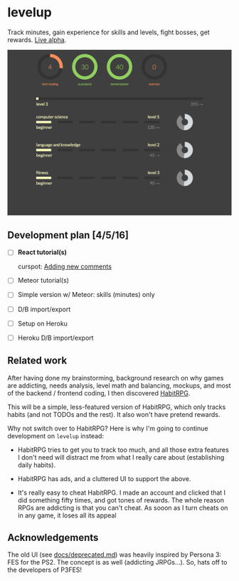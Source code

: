 # levelup

Track minutes, gain experience for skills and levels, fight bosses, get
rewards. [Live alpha](http://rhubarb-crisp-2752.herokuapp.com/).

![preview of the levelup UI, v2](ui-v2.png)


## Development plan [4/5/16]

-	[ ] **React tutorial(s)**

	curspot: [Adding new comments](https://facebook.github.io/react/docs/tutorial.html#adding-new-comments)

-	[ ] Meteor tutorial(s)
-	[ ] Simple version w/ Meteor: skills (minutes) only
-	[ ] D/B import/export
-	[ ] Setup on Heroku
-	[ ] Heroku D/B import/export


## Related work

After having done my brainstorming, background research on why games are
addicting, needs analysis, level math and balancing, mockups, and most of the
backend / frontend coding, I then discovered [HabitRPG](https://habitrpg.com/).

This will be a simple, less-featured version of HabitRPG, which only tracks
habits (and not TODOs and the rest). It also won't have pretend rewards.

Why not switch over to HabitRPG? Here is why I'm going to continue development
on `levelup` instead:

*	HabitRPG tries to get you to track too much, and all those extra features
	I don't need will distract me from what I really care about (establishing
	daily habits).

*	HabitRPG has ads, and a cluttered UI to support the above.

*	It's really easy to cheat HabitRPG. I made an account and clicked that I
	did something fifty times, and got tones of rewards. The whole reason RPGs
	are addicting is that you can't cheat. As sooon as I turn cheats on in any
	game, it loses all its appeal


## Acknowledgements

The old UI (see [docs/deprecated.md](docs/deprecated.md)) was heavily inspired
by Persona 3: FES for the PS2. The concept is as well (addicting JRPGs...). So,
hats off to the developers of P3FES!
